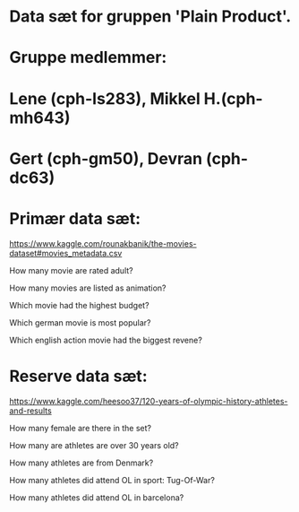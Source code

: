 # Data sæt for gruppen 'Plain Product'.
# Gruppe medlemmer:
# Lene (cph-ls283), Mikkel H.(cph-mh643)
# Gert (cph-gm50), Devran (cph-dc63)

# Primær data sæt:

https://www.kaggle.com/rounakbanik/the-movies-dataset#movies_metadata.csv

How many movie are rated adult?

How many movies are listed as animation? 

Which movie had the highest budget? 

Which german movie is most popular? 

Which english action movie had the biggest revene? 


# Reserve data sæt:

https://www.kaggle.com/heesoo37/120-years-of-olympic-history-athletes-and-results

How many female are there in the set?

How many are athletes are over 30 years old?

How many athletes are from Denmark?

How many athletes did attend OL in sport: Tug-Of-War?

How many athletes did attend OL in barcelona?
